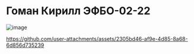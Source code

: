 # Гоман Кирилл ЭФБО-02-22

![image](https://github.com/user-attachments/assets/c5f18d3b-7262-43a1-86cd-9767dc0a750b)



https://github.com/user-attachments/assets/2305bd46-af9e-4d85-8a68-6d856d735239

